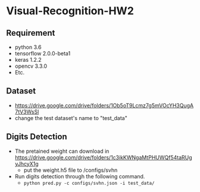 # Visual-Recognition-HW2

## Requirement
* python 3.6
* tensorflow 2.0.0-beta1
* keras 1.2.2
* opencv 3.3.0
* Etc.

## Dataset
* https://drive.google.com/drive/folders/1Ob5oT9Lcmz7g5mVOcYH3QugA7tV3WsSl
* change the test dataset's name to "test_data"

## Digits Detection
* The pretained weight can download in https://drive.google.com/drive/folders/1c3ikKWNgaMtPHUWQf54taRUgyJhcyX1g
  * put the weight.h5 file to /configs/svhn
* Run digits detection through the following command.
  * `python pred.py -c configs/svhn.json -i test_data/`
